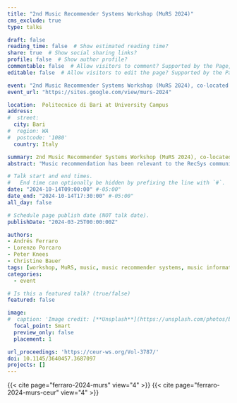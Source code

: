 ```yaml
---
title: "2nd Music Recommender Systems Workshop (MuRS 2024)"
cms_exclude: true
type: talks

draft: false
reading_time: false  # Show estimated reading time?
share: true  # Show social sharing links?
profile: false  # Show author profile?
commentable: false  # Allow visitors to comment? Supported by the Page, Post, and Docs content types.
editable: false  # Allow visitors to edit the page? Supported by the Page, Post, and Docs content types.

event: "2nd Music Recommender Systems Workshop (MuRS 2024), co-located with RecSys 2024"
event_url: "https://sites.google.com/view/murs-2024"

location:  Politecnico di Bari at University Campus
address:
#  street: 
  city: Bari
#  region: WA
#  postcode: '1080'
  country: Italy

summary: 2nd Music Recommender Systems Workshop (MuRS 2024), co-located with RecSys 2024.
abstract: "Music recommendation has been relevant to the RecSys community since the early days. With the growth of music streaming platforms in the last twenty years, algorithmic recommendations became critically important for the music industry. However, many challenges are still wide open in the area of music recommender systems. Such challenges are currently being addressed in diverse research communities beyond RecSys, and the Music Information Retrieval (MIR) community. However, today there is no forum where all these challenges are discussed jointly. The RecSys conference has traditionally not focused very much on music content understanding. On the other hand, while music content understanding is central to the MIR community, research on recommender systems is less present in MIR research compared to other topics. This leaves a research gap between the two communities. The Music Recommender Systems Workshop (MuRS) aims at bridging the existing gap between the diverse research communities focused on the specific challenges of music recommender systems. The workshop will provide a space for researchers and practitioners from multiple disciplines to jointly discuss and exchange perspectives and solutions, and to promote discussion from both academia and industry upon future research directions in the area of music recommender systems. This workshop is timely in that it will provide a bridge between separate pockets of otherwise very related research."

# Talk start and end times.
#   End time can optionally be hidden by prefixing the line with `#`.
date: "2024-10-14T09:00:00" #-05:00"
date_end: "2024-10-14T17:30:00" #-05:00"
all_day: false

# Schedule page publish date (NOT talk date).
publishDate: "2024-03-25T00:00:00Z"

authors:
- Andrés Ferraro
- Lorenzo Porcaro
- Peter Knees
- Christine Bauer
tags: [workshop, MuRS, music, music recommender systems, music information retrieval, MIR, recommender systems, RecSys]
categories:
  - event

# Is this a featured talk? (true/false)
featured: false

image:
#  caption: 'Image credit: [**Unsplash**](https://unsplash.com/photos/bzdhc5b3Bxs)'
  focal_point: Smart
  preview_only: false
  placement: 1

url_proceedings: 'https://ceur-ws.org/Vol-3787/'
doi: 10.1145/3640457.3687097
projects: []
---
```


{{< cite page="ferraro-2024-murs" view="4" >}}
{{< cite page="ferraro-2024-murs-ceur" view="4" >}}